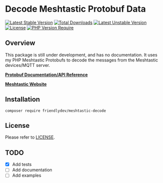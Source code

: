 # Decode Meshtastic Protobuf Data

[![Latest Stable Version](http://poser.pugx.org/friendlydev/meshtastic-decode/v)](https://packagist.org/packages/friendlydev/meshtastic-decode)
[![Total Downloads](http://poser.pugx.org/friendlydev/meshtastic-decode/downloads)](https://packagist.org/packages/friendlydev/meshtastic-decode)
[![Latest Unstable Version](http://poser.pugx.org/friendlydev/meshtastic-decode/v/unstable)](https://packagist.org/packages/friendlydev/meshtastic-decode)
[![License](http://poser.pugx.org/friendlydev/meshtastic-decode/license)](https://packagist.org/packages/friendlydev/meshtastic-decode)
[![PHP Version Require](http://poser.pugx.org/friendlydev/meshtastic-decode/require/php)](https://packagist.org/packages/friendlydev/meshtastic-decode)

## Overview

This package is still under development, and has no documentation. It uses my PHP Meshtastic Protobufs to decode the messages from the Meshtastic devices/MQTT server.

**[Protobuf Documentation/API Reference](https://buf.build/meshtastic/protobufs)**

**[Meshtastic Website](https://meshtastic.org/)**

## Installation

    composer require friendlydev/meshtastic-decode

## License

Please refer to [LICENSE](./LICENSE).

## TODO

- [x] Add tests
- [ ] Add documentation
- [ ] Add examples
